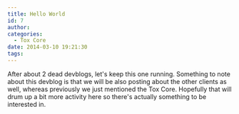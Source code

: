 ```yaml
---
title: Hello World
id: 7
author: 
categories:
  - Tox Core
date: 2014-03-10 19:21:30
tags:
---
```


After about 2 dead devblogs, let's keep this one running. Something to note about this devblog is that we will be also posting about the other clients as well, whereas previously we just mentioned the Tox Core. Hopefully that will drum up a bit more activity here so there's actually something to be interested in.
